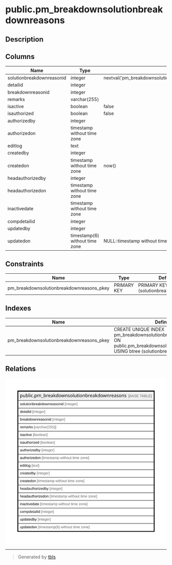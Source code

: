 # public.pm_breakdownsolutionbreakdownreasons

## Description

## Columns

| Name | Type | Default | Nullable | Children | Parents | Comment |
| ---- | ---- | ------- | -------- | -------- | ------- | ------- |
| solutionbreakdownreasonid | integer | nextval('pm_breakdownsolutionbreakdownreas_solutionbreakdownreasonid_seq'::regclass) | false |  |  |  |
| detailid | integer |  | false |  |  |  |
| breakdownreasonid | integer |  | false |  |  |  |
| remarks | varchar(255) |  | true |  |  |  |
| isactive | boolean | false | false |  |  |  |
| isauthorized | boolean | false | false |  |  |  |
| authorizedby | integer |  | true |  |  |  |
| authorizedon | timestamp without time zone |  | true |  |  |  |
| editlog | text |  | true |  |  |  |
| createdby | integer |  | true |  |  |  |
| createdon | timestamp without time zone | now() | true |  |  |  |
| headauthorizedby | integer |  | true |  |  |  |
| headauthorizedon | timestamp without time zone |  | true |  |  |  |
| inactivedate | timestamp without time zone |  | true |  |  |  |
| compdetailid | integer |  | true |  |  |  |
| updatedby | integer |  | true |  |  |  |
| updatedon | timestamp(6) without time zone | NULL::timestamp without time zone | true |  |  |  |

## Constraints

| Name | Type | Definition |
| ---- | ---- | ---------- |
| pm_breakdownsolutionbreakdownreasons_pkey | PRIMARY KEY | PRIMARY KEY (solutionbreakdownreasonid) |

## Indexes

| Name | Definition |
| ---- | ---------- |
| pm_breakdownsolutionbreakdownreasons_pkey | CREATE UNIQUE INDEX pm_breakdownsolutionbreakdownreasons_pkey ON public.pm_breakdownsolutionbreakdownreasons USING btree (solutionbreakdownreasonid) |

## Relations

![er](public.pm_breakdownsolutionbreakdownreasons.svg)

---

> Generated by [tbls](https://github.com/k1LoW/tbls)
